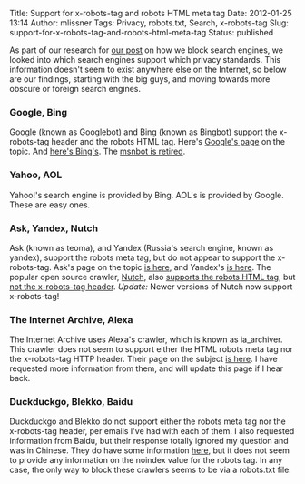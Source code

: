 Title: Support for x-robots-tag and robots HTML meta tag
Date: 2012-01-25 13:14
Author: mlissner
Tags: Privacy, robots.txt, Search, x-robots-tag
Slug: support-for-x-robots-tag-and-robots-html-meta-tag
Status: published

As part of our research for [our
post](/blog/respecting-privacy-while-providing-hundreds-of-thousands-of-public-documents)
on how we block search engines, we looked into which search engines
support which privacy standards. This information doesn't seem to exist
anywhere else on the Internet, so below are our findings, starting with
the big guys, and moving towards more obscure or foreign search engines.

### Google, Bing

Google (known as Googlebot) and Bing (known as Bingbot) support the
x-robots-tag header and the robots HTML tag. Here's [Google's
page](http://support.google.com/webmasters/bin/answer.py?hl=en&answer=79812)
on the topic. And [here's
Bing's](http://www.bing.com/community/site_blogs/b/webmaster/archive/2009/08/21/prevent-a-bot-from-getting-lost-in-space-sem-101.aspx).
The [msnbot is
retired](http://www.bing.com/community/site_blogs/b/webmaster/archive/2009/11/04/msnbot-1-1-is-retired.aspx).

### Yahoo, AOL

Yahoo!'s search engine is provided by Bing. AOL's is provided by Google.
These are easy ones.

### Ask, Yandex, Nutch

Ask (known as teoma), and Yandex (Russia's search engine, known as
yandex), support the robots meta tag, but do not appear to support the
x-robots-tag. Ask's page on the topic [is
here](http://www.ask.com/staticcontent/about/helpcenter/about_helpcenter_webmaster#5),
and Yandex's [is here](http://help.yandex.com/webmaster/?id=1113833).
The popular open source crawler, [Nutch](http://nutch.apache.org/), also
[supports the robots HTML
tag](http://nutch.sourceforge.net/docs/en/bot.html), but [not the
x-robots-tag
header](http://lucene.472066.n3.nabble.com/Support-for-x-robots-tag-td3678606.html).
*Update:* Newer versions of Nutch now support x-robots-tag!

### The Internet Archive, Alexa

The Internet Archive uses Alexa's crawler, which is known as
ia\_archiver. This crawler does not seem to support either the HTML
robots meta tag nor the x-robots-tag HTTP header. Their page on the
subject [is here](http://www.alexa.com/help/webmasters). I have
requested more information from them, and will update this page if I
hear back.

### Duckduckgo, Blekko, Baidu

Duckduckgo and Blekko do not support either the robots meta tag nor the
x-robots-tag header, per emails I've had with each of them. I also
requested information from Baidu, but their response totally ignored my
question and was in Chinese. They do have some information
[here](http://wenku.baidu.com/view/ec4457d4b14e852458fb5793.html), but
it does not seem to provide any information on the noindex value for the
robots tag. In any case, the only way to block these crawlers seems to
be via a robots.txt file.

